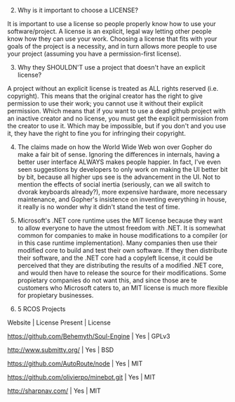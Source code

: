 2. Why is it important to choose a LICENSE?

It is important to use a license so people properly know how to use your software/project. A license is an explicit, legal way letting other people know how they can use your work. Choosing a license that fits with your goals of the project is a necessity, and in turn allows more people to use your project (assuming you have a permission-first license).

3. Why they SHOULDN'T use a project that doesn't have an explicit license?

A project without an explicit license is treated as ALL rights reserved (i.e. copyright). This means that the original creator has the right to give permission to use their work; you cannot use it without their explicit permission. Which means that if you want to use a dead github project with an inactive creator and no license, you must get the explicit permission from the creator to use it. Which may be impossible, but if you don't and you use it, they have the right to fine you for infringing their copyright.

4. The claims made on how the World Wide Web won over Gopher do make a fair bit of sense. Ignoring the differences in internals, having a better user interface ALWAYS makes people happier. In fact, I've even seen suggestions by developers to only work on making the UI better bit by bit, because all higher ups see is the advancement in the UI. Not to mention the effects of social inertia (seriously, can we all switch to dvorak keyboards already?), more expensive hardware, more necessary maintenance, and Gopher's insistence on inventing everything in house, it really is no wonder why it didn't stand the test of time.

5. Microsoft's .NET core runtime uses the MIT license because they want to allow everyone to have the utmost freedom with .NET. It is somewhat common for companies to make in house modifications to a compiler (or in this case runtime implementation). Many companies then use their modified core to build and test their own software. If they then distribute their software, and the .NET core had a copyleft license, it could be perceived that they are distributing the results of a modified .NET core, and would then have to release the source for their modifications. Some propietary companies do not want this, and since those are te customers who Microsoft caters to, an MIT license is much more flexible for propietary businesses.


9. 5 RCOS Projects

Website                |   License Present   | License 

https://github.com/Behemyth/Soul-Engine  | Yes   |            GPLv3

http://www.submitty.org/             |     Yes     |          BSD 

https://github.com/AutoRoute/node     |    Yes      |         MIT

https://github.com/olivierpo/minebot.git  |  Yes       |        MIT

http://sharpnav.com/             |         Yes        |       MIT